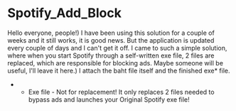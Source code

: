 # Spotify_Add_Block

Hello everyone, people!)
I have been using this solution for a couple of weeks and it still works, it is good news. But the application is updated every couple of days and I can't get it off. I came to such a simple solution, where when you start Spotify through a self-written exe file, 2 files are replaced, which are responsible for blocking ads. Maybe someone will be useful, I'll leave it here.)
I attach the baht file itself and the finished exe* file.

* - Exe file - Not for replacement! It only replaces 2 files needed to bypass ads and launches your Original Spotify exe file!
